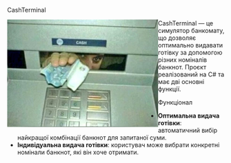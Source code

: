 CashTerminal

<img src="cash-terminal-demo.jpg" align="left" alt="CashTerminal Demo" width="350" height="250">

CashTerminal — це симулятор банкомату, що дозволяє оптимально видавати готівку за допомогою різних номіналів банкнот. Проєкт реалізований на C# та має дві основні функції.

Функціонал

- **Оптимальна видача готівки**: автоматичний вибір найкращої комбінації банкнот для запитаної суми.
- **Індивідуальна видача готівки**: користувач може вибрати конкретні номінали банкнот, які він хоче отримати.
